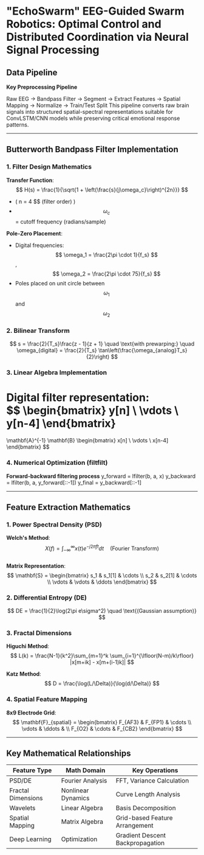 # "EchoSwarm" EEG-Guided Swarm Robotics: Optimal Control and Distributed Coordination via Neural Signal Processing

## Data Pipeline
**Key Preprocessing Pipeline**  

Raw EEG → Bandpass Filter → Segment → Extract Features → 
Spatial Mapping → Normalize → Train/Test Split
This pipeline converts raw brain signals into structured spatial-spectral representations suitable for ConvLSTM/CNN models while preserving critical emotional response patterns.

---

## Butterworth Bandpass Filter Implementation

### 1. Filter Design Mathematics
**Transfer Function**:  
$$
H(s) = \frac{1}{\sqrt{1 + \left(\frac{s}{j\omega_c}\right)^{2n}}}
$$  
- \( n = 4 $$ (filter order) \)  
- $$ \omega_c $$ = cutoff frequency (radians/sample)  

**Pole-Zero Placement**:  
- Digital frequencies: $$ \omega_1 = \frac{2\pi \cdot 1}{f_s} $$, $$ \omega_2 = \frac{2\pi \cdot 75}{f_s} $$  
- Poles placed on unit circle between $$ \omega_1 $$ and $$ \omega_2 $$

### 2. Bilinear Transform
$$
s = \frac{2}{T_s}\frac{z - 1}{z + 1} \quad \text{with prewarping:} \quad \omega_{digital} = \frac{2}{T_s} \tan\left(\frac{\omega_{analog}T_s}{2}\right)
$$

### 3. Linear Algebra Implementation
Digital filter representation:  
$$
\begin{bmatrix}
y[n] \\
\vdots \\
y[n-4]
\end{bmatrix}
= 
\mathbf{A}^{-1} \mathbf{B} 
\begin{bmatrix}
x[n] \\
\vdots \\
x[n-4]
\end{bmatrix}
$$

### 4. Numerical Optimization (filtfilt)
**Forward-backward filtering process**
y_forward = lfilter(b, a, x)
y_backward = lfilter(b, a, y_forward[::-1])
y_final = y_backward[::-1]

---

## Feature Extraction Mathematics

### 1. Power Spectral Density (PSD)
**Welch's Method**:  
$$
X(f) = \int_{-\infty}^\infty x(t)e^{-j2\pi ft}dt \quad \text{(Fourier Transform)}
$$  
**Matrix Representation**:  
$$
\mathbf{S} = \begin{bmatrix}
s_1 & s_1[1] & \cdots \\
s_2 & s_2[1] & \cdots \\
\vdots & \vdots & \ddots
\end{bmatrix}
$$

### 2. Differential Entropy (DE)
$$
DE = \frac{1}{2}\log(2\pi e\sigma^2) \quad \text{(Gaussian assumption)}
$$

### 3. Fractal Dimensions
**Higuchi Method**:  
$$
L(k) = \frac{N-1}{k^2}\sum_{m=1}^k \sum_{i=1}^{\lfloor(N-m)/k\rfloor} |x[m+ik] - x[m+(i-1)k]|
$$

**Katz Method**:  
$$
D = \frac{\log(L/\Delta)}{\log(d/\Delta)}
$$

### 4. Spatial Feature Mapping
**8x9 Electrode Grid**:  
$$
\mathbf{F}_{spatial} = \begin{bmatrix}
F_{AF3} & F_{FP1} & \cdots \\
\vdots & \ddots & \\
F_{O2} & \cdots & F_{CB2}
\end{bmatrix}
$$

---

## Key Mathematical Relationships

| Feature Type         | Math Domain          | Key Operations                  |
|----------------------|----------------------|---------------------------------|
| PSD/DE               | Fourier Analysis     | FFT, Variance Calculation       |
| Fractal Dimensions   | Nonlinear Dynamics   | Curve Length Analysis           |
| Wavelets             | Linear Algebra       | Basis Decomposition             |
| Spatial Mapping      | Matrix Algebra       | Grid-based Feature Arrangement  |
| Deep Learning        | Optimization         | Gradient Descent Backpropagation|
